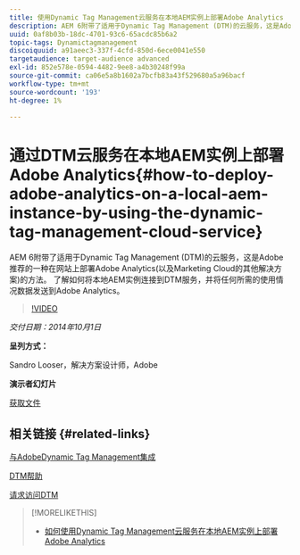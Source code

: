 ```yaml
---
title: 使用Dynamic Tag Management云服务在本地AEM实例上部署Adobe Analytics
description: AEM 6附带了适用于Dynamic Tag Management (DTM)的云服务，这是Adobe推荐的一种在网站上部署Adobe Analytics(以及Marketing Cloud的其他解决方案)的方法。 了解如何将本地AEM实例连接到DTM服务，并将任何所需的使用情况数据发送到Adobe Analytics。
uuid: 0af8b03b-18dc-4701-93c6-65acdc85b6a2
topic-tags: Dynamictagmanagement
discoiquuid: a91aeec3-337f-4cfd-850d-6ece0041e550
targetaudience: target-audience advanced
exl-id: 852e578e-0594-4482-9ee8-a4b30248f99a
source-git-commit: ca06e5a8b1602a7bcfb83a43f529680a5a96bacf
workflow-type: tm+mt
source-wordcount: '193'
ht-degree: 1%

---
```


# 通过DTM云服务在本地AEM实例上部署Adobe Analytics{#how-to-deploy-adobe-analytics-on-a-local-aem-instance-by-using-the-dynamic-tag-management-cloud-service}

AEM 6附带了适用于Dynamic Tag Management (DTM)的云服务，这是Adobe推荐的一种在网站上部署Adobe Analytics(以及Marketing Cloud的其他解决方案)的方法。 了解如何将本地AEM实例连接到DTM服务，并将任何所需的使用情况数据发送到Adobe Analytics。

>[!VIDEO](https://video.tv.adobe.com/v/19401/?quality=9)

*交付日期：2014年10月1日*

**呈列方式：**

Sandro Looser，解决方案设计师，Adobe

**演示者幻灯片**

[获取文件](assets/dtm-10-1-2014.pdf)

## 相关链接 {#related-links}

[与AdobeDynamic Tag Management集成](http://docs.adobe.com/docs/en/aem/6-0/administer/integration/marketing-cloud/dtm.html)

[DTM帮助](https://experienceleague.adobe.com/docs/data-collection.html?lang=en)

[请求访问DTM](https://dtm.adobe.com/request_access)

<!--
[Get back to the Overview](https://helpx.adobe.com/experience-manager/kt/eseminars/gems/aem-index.html)
-->

>[!MORELIKETHIS]
>
>* [如何使用Dynamic Tag Management云服务在本地AEM实例上部署Adobe Analytics](aem-adobe-analytics-dynamic-tag-management.md)

